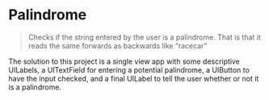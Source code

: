 # Palindrome

> Checks if the string entered by the user is a palindrome. That is that it
> reads the same forwards as backwards like “racecar”

The solution to this project is a single view app with some descriptive
UILabels, a UITextField for entering a potential palindrome, a UIButton to
have the input checked, and a final UILabel to tell the user whether or not
it is a palindrome.
